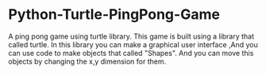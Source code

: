 # Python-Turtle-PingPong-Game
A ping pong game using turtle library.
This game is built using a library that called turtle.
In this library you can make a graphical user interface ,And you can use code to make objects that called "Shapes".
And you can move this objects by changing the x,y dimension for them.
